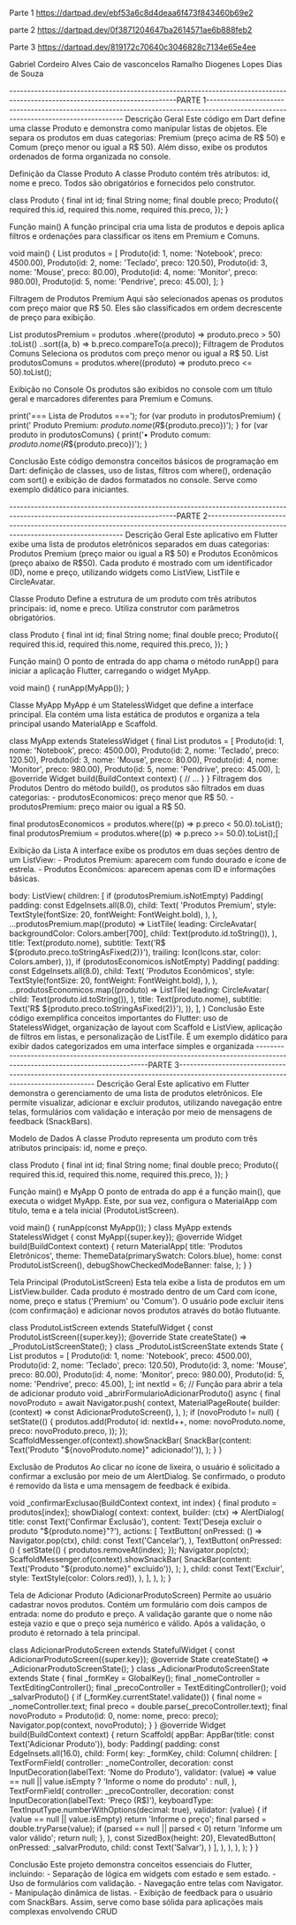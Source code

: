 Parte 1 
https://dartpad.dev/ebf53a6c8d4deaa6f473f843460b69e2

parte 2
https://dartpad.dev/0f3871204647ba2614571ae6b888feb2

Parte 3 
https://dartpad.dev/819172c70640c3046828c7134e65e4ee

Gabriel Cordeiro Alves 
Caio de vasconcelos Ramalho
Diogenes Lopes Dias de Souza

-----------------------------------------------------------------------------------------------------------------------------PARTE 1------------------------------------------------------------------------------------------------------------------------------------
Descrição Geral
 Este código em Dart define uma classe Produto e demonstra como manipular listas de objetos. Ele separa os produtos em duas categorias: Premium (preço acima de R$ 50) e Comum (preço menor ou igual a R$ 50). Além disso, exibe os produtos ordenados de forma organizada no console.
 
 Definição da Classe Produto
 A classe Produto contém três atributos: id, nome e preco. Todos são obrigatórios e fornecidos pelo construtor.
 
 class Produto {
  final int id;
  final String nome;
  final double preco;
  Produto({
    required this.id,
    required this.nome,
    required this.preco,
  });
 }
 
 Função main()
 A função principal cria uma lista de produtos e depois aplica filtros e ordenações para classificar os itens em Premium e Comuns.
 
 void main() {
  List<Produto> produtos = [
    Produto(id: 1, nome: 'Notebook', preco: 4500.00),
    Produto(id: 2, nome: 'Teclado', preco: 120.50),
    Produto(id: 3, nome: 'Mouse', preco: 80.00),
    Produto(id: 4, nome: 'Monitor', preco: 980.00),
    Produto(id: 5, nome: 'Pendrive', preco: 45.00),
  ];
 }
 
 Filtragem de Produtos Premium
 Aqui são selecionados apenas os produtos com preço maior que R$ 50. Eles são classificados em ordem decrescente de preço para exibição.
 
 List<Produto> produtosPremium = produtos
    .where((produto) => produto.preco > 50)
    .toList()
  ..sort((a, b) => b.preco.compareTo(a.preco));
 Filtragem de Produtos Comuns
 Seleciona os produtos com preço menor ou igual a R$ 50.
 List<Produto> produtosComuns =
    produtos.where((produto) => produto.preco <= 50).toList();
    
Exibição no Console
 Os produtos são exibidos no console com um título geral e marcadores diferentes para Premium e Comuns.
 
 print('=== Lista de Produtos ===');
 for (var produto in produtosPremium) {
  print(' Produto Premium: ${produto.nome} (R\$${produto.preco})');
 }
 for (var produto in produtosComuns) {
  print('• Produto comum: ${produto.nome} (R\$${produto.preco})');
 }
 
 Conclusão
 Este código demonstra conceitos básicos de programação em Dart: definição de classes, uso de listas, filtros com where(), ordenação com sort() e exibição de dados formatados no console. Serve como exemplo didático para iniciantes.
 
-----------------------------------------------------------------------------------------------------------------------------PARTE 2------------------------------------------------------------------------------------------------------------------------------------
 Descrição Geral
 Este aplicativo em Flutter exibe uma lista de produtos eletrônicos separados em duas categorias:
 Produtos Premium (preço maior ou igual a R$ 50) e Produtos Econômicos (preço abaixo de R$50). Cada produto é mostrado com um identificador (ID), nome e preço, utilizando widgets como ListView, ListTile e CircleAvatar.
 
 Classe Produto
 Define a estrutura de um produto com três atributos principais: id, nome e preco. Utiliza construtor com parâmetros obrigatórios.
 
 class Produto {
  final int id;
  final String nome;
  final double preco;
  Produto({
    required this.id,
    required this.nome,
    required this.preco,
  });
 }
 
 Função main()
 O ponto de entrada do app chama o método runApp() para iniciar a aplicação Flutter, carregando o widget MyApp.
 
 void main() {
  runApp(MyApp());
 }

 Classe MyApp
 MyApp é um StatelessWidget que define a interface principal. Ela contém uma lista estática de produtos e organiza a tela principal usando MaterialApp e Scaffold.
 
 class MyApp extends StatelessWidget {
  final List<Produto> produtos = [
    Produto(id: 1, nome: 'Notebook', preco: 4500.00),
    Produto(id: 2, nome: 'Teclado', preco: 120.50),
    Produto(id: 3, nome: 'Mouse', preco: 80.00),
    Produto(id: 4, nome: 'Monitor', preco: 980.00),
    Produto(id: 5, nome: 'Pendrive', preco: 45.00),
  ];
  @override
  Widget build(BuildContext context) {
    // ...
  }
 }
 Filtragem dos Produtos
 Dentro do método build(), os produtos são filtrados em duas categorias: - produtosEconomicos: preço menor que R$ 50. - produtosPremium: preço maior ou igual a R$ 50.
 
 final produtosEconomicos = produtos.where((p) => p.preco < 50.0).toList();
 final produtosPremium = produtos.where((p) => p.preco >= 50.0).toList();[
 
 Exibição da Lista
 A interface exibe os produtos em duas seções dentro de um ListView: - Produtos Premium: aparecem com fundo dourado e ícone de estrela. - Produtos Econômicos: aparecem apenas com ID e informações básicas.
 
 body: ListView(
  children: [
    if (produtosPremium.isNotEmpty)
      Padding(
        padding: const EdgeInsets.all(8.0),
        child: Text(
          'Produtos Premium',
          style: TextStyle(fontSize: 20, fontWeight: FontWeight.bold),
        ),
      ),
    ...produtosPremium.map((produto) => ListTile(
          leading: CircleAvatar(
            backgroundColor: Colors.amber[700],
            child: Text(produto.id.toString()),
          ),
          title: Text(produto.nome),
          subtitle: Text('R\$ ${produto.preco.toStringAsFixed(2)}'),
          trailing: Icon(Icons.star, color: Colors.amber),
        )),
    if (produtosEconomicos.isNotEmpty)
      Padding(
        padding: const EdgeInsets.all(8.0),
        child: Text(
          'Produtos Econômicos',
          style: TextStyle(fontSize: 20, fontWeight: FontWeight.bold),
        ),
      ),
    ...produtosEconomicos.map((produto) => ListTile(
          leading: CircleAvatar(
            child: Text(produto.id.toString()),
          ),
          title: Text(produto.nome),
          subtitle: Text('R\$ ${produto.preco.toStringAsFixed(2)}'),
        )),
  ],
 )
 Conclusão
 Este código exemplifica conceitos importantes do Flutter: uso de StatelessWidget, organização de layout com Scaffold e ListView, aplicação de filtros em listas, e personalização de ListTile. É um exemplo didático para exibir dados categorizados em uma interface simples e organizada
-----------------------------------------------------------------------------------------------------------------------------PARTE 3------------------------------------------------------------------------------------------------------------------------------------
 Descrição Geral
 Este aplicativo em Flutter demonstra o gerenciamento de uma lista de produtos eletrônicos. Ele permite visualizar, adicionar e excluir produtos, utilizando navegação entre telas, formulários com validação e interação por meio de mensagens de feedback (SnackBars).
 
 Modelo de Dados
 A classe Produto representa um produto com três atributos principais: id, nome e preço.
 
 class Produto {
  final int id;
  final String nome;
  final double preco;
  Produto({
    required this.id,
    required this.nome,
    required this.preco,
  });
 }

  Função main() e MyApp
 O ponto de entrada do app é a função main(), que executa o widget MyApp. Este, por sua vez, configura o MaterialApp com título, tema e a tela inicial (ProdutoListScreen).
 
 void main() {
  runApp(const MyApp());
 }
 class MyApp extends StatelessWidget {
  const MyApp({super.key});
  @override
  Widget build(BuildContext context) {
    return MaterialApp(
      title: 'Produtos Eletrônicos',
      theme: ThemeData(primarySwatch: Colors.blue),
      home: const ProdutoListScreen(),
      debugShowCheckedModeBanner: false,
    );
  }
 }

  Tela Principal (ProdutoListScreen)
 Esta tela exibe a lista de produtos em um ListView.builder. Cada produto é mostrado dentro de um Card com ícone, nome, preço e status ('Premium' ou 'Comum'). O usuário pode excluir itens (com confirmação) e adicionar novos produtos através do botão flutuante.
 
 class ProdutoListScreen extends StatefulWidget {
  const ProdutoListScreen({super.key});
  @override
  State<ProdutoListScreen> createState() => _ProdutoListScreenState();
 }
 class _ProdutoListScreenState extends State<ProdutoListScreen> {
  List<Produto> produtos = [
    Produto(id: 1, nome: 'Notebook', preco: 4500.00),
    Produto(id: 2, nome: 'Teclado', preco: 120.50),
    Produto(id: 3, nome: 'Mouse', preco: 80.00),
    Produto(id: 4, nome: 'Monitor', preco: 980.00),
    Produto(id: 5, nome: 'Pendrive', preco: 45.00),
  ];
  int nextId = 6;
  // Função para abrir a tela de adicionar produto
  void _abrirFormularioAdicionarProduto() async {
    final novoProduto = await Navigator.push<Produto>(
      context,
      MaterialPageRoute(
        builder: (context) => const AdicionarProdutoScreen(),
      ),
    );
    if (novoProduto != null) {
      setState(() {
        produtos.add(Produto(
          id: nextId++,
          nome: novoProduto.nome,
          preco: novoProduto.preco,
        ));
      });
      ScaffoldMessenger.of(context).showSnackBar(
        SnackBar(content: Text('Produto "${novoProduto.nome}" adicionado!')),
      );
    }
  }

   Exclusão de Produtos
 Ao clicar no ícone de lixeira, o usuário é solicitado a confirmar a exclusão por meio de um AlertDialog. Se confirmado, o produto é removido da lista e uma mensagem de feedback é exibida.
 
 void _confirmarExclusao(BuildContext context, int index) {
  final produto = produtos[index];
  showDialog(
    context: context,
    builder: (ctx) => AlertDialog(
      title: const Text('Confirmar Exclusão'),
      content: Text('Deseja excluir o produto "${produto.nome}"?'),
      actions: [
        TextButton(
          onPressed: () => Navigator.pop(ctx),
          child: const Text('Cancelar'),
        ),
        TextButton(
          onPressed: () {
            setState(() {
              produtos.removeAt(index);
            });
            Navigator.pop(ctx);
            ScaffoldMessenger.of(context).showSnackBar(
              SnackBar(content: Text('Produto "${produto.nome}" excluído')),
            );
          },
          child: const Text('Excluir', style: TextStyle(color: Colors.red)),
        ),
      ],
    ),
  );
 }

  Tela de Adicionar Produto (AdicionarProdutoScreen)
Permite ao usuário cadastrar novos produtos. Contém um formulário com dois campos de entrada:
 nome do produto e preço. A validação garante que o nome não esteja vazio e que o preço seja numérico e válido. Após a validação, o produto é retornado à tela principal.
 
 class AdicionarProdutoScreen extends StatefulWidget {
  const AdicionarProdutoScreen({super.key});
  @override
  State<AdicionarProdutoScreen> createState() => _AdicionarProdutoScreenState();
 }
 class _AdicionarProdutoScreenState extends State<AdicionarProdutoScreen> {
  final _formKey = GlobalKey<FormState>();
  final _nomeController = TextEditingController();
  final _precoController = TextEditingController();
  void _salvarProduto() {
    if (_formKey.currentState!.validate()) {
      final nome = _nomeController.text;
      final preco = double.parse(_precoController.text);
      final novoProduto = Produto(id: 0, nome: nome, preco: preco);
      Navigator.pop(context, novoProduto);
    }
  }
  @override
  Widget build(BuildContext context) {
    return Scaffold(
      appBar: AppBar(title: const Text('Adicionar Produto')),
      body: Padding(
        padding: const EdgeInsets.all(16.0),
        child: Form(
          key: _formKey,
          child: Column(
            children: [
              TextFormField(
                controller: _nomeController,
                decoration: const InputDecoration(labelText: 'Nome do Produto'),
                validator: (value) => value == null || value.isEmpty
                    ? 'Informe o nome do produto'
                    : null,
              ),
              TextFormField(
                controller: _precoController,
                decoration: const InputDecoration(labelText: 'Preço (R\$)'),
                keyboardType: TextInputType.numberWithOptions(decimal: true),
                validator: (value) {
                  if (value == null || value.isEmpty) return 'Informe o preço';
                  final parsed = double.tryParse(value);
                  if (parsed == null || parsed < 0) return 'Informe um valor válido';
                  return null;
                },
              ),
              const SizedBox(height: 20),
              ElevatedButton(
                onPressed: _salvarProduto,
                child: const Text('Salvar'),
              )
            ],
          ),
        ),
      ),
    );
  }
 }

  Conclusão
 Este projeto demonstra conceitos essenciais do Flutter, incluindo: - Separação de lógica em widgets com estado e sem estado. - Uso de formulários com validação. - Navegação entre telas
 com Navigator. - Manipulação dinâmica de listas. - Exibição de feedback para o usuário com
 SnackBars. Assim, serve como base sólida para aplicações mais complexas envolvendo CRUD

 

